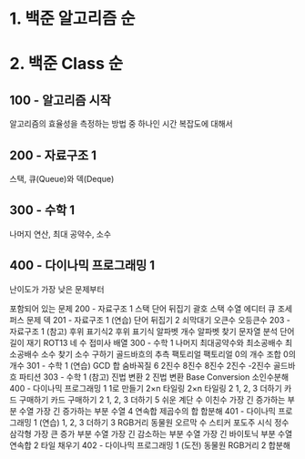 # 1. 백준 알고리즘 순

# 2. 백준 Class 순

## 100 - 알고리즘 시작
알고리즘의 효율성을 측정하는 방법 중 하나인 시간 복잡도에 대해서

## 200 - 자료구조 1
스택, 큐(Queue)와 덱(Deque)

## 300 - 수학 1
나머지 연산, 최대 공약수, 소수

## 400 - 다이나믹 프로그래밍 1
난이도가 가장 낮은 문제부터

포함되어 있는 문제
200 - 자료구조 1
스택
단어 뒤집기
괄호
스택 수열
에디터
큐
조세퍼스 문제
덱
201 - 자료구조 1 (연습)
단어 뒤집기 2
쇠막대기
오큰수
오등큰수
203 - 자료구조 1 (참고)
후위 표기식2
후위 표기식
알파벳 개수
알파벳 찾기
문자열 분석
단어 길이 재기
ROT13
네 수
접미사 배열
300 - 수학 1
나머지
최대공약수와 최소공배수
최소공배수
소수 찾기
소수 구하기
골드바흐의 추측
팩토리얼
팩토리얼 0의 개수
조합 0의 개수
301 - 수학 1 (연습)
GCD 합
숨바꼭질 6
2진수 8진수
8진수 2진수
-2진수
골드바흐 파티션
303 - 수학 1 (참고)
진법 변환 2
진법 변환
Base Conversion
소인수분해
400 - 다이나믹 프로그래밍 1
1로 만들기
2×n 타일링
2×n 타일링 2
1, 2, 3 더하기
카드 구매하기
카드 구매하기 2
1, 2, 3 더하기 5
쉬운 계단 수
이친수
가장 긴 증가하는 부분 수열
가장 긴 증가하는 부분 수열 4
연속합
제곱수의 합
합분해
401 - 다이나믹 프로그래밍 1 (연습)
1, 2, 3 더하기 3
RGB거리
동물원
오르막 수
스티커
포도주 시식
정수 삼각형
가장 큰 증가 부분 수열
가장 긴 감소하는 부분 수열
가장 긴 바이토닉 부분 수열
연속합 2
타일 채우기
402 - 다이나믹 프로그래밍 1 (도전)
동물원
RGB거리 2
합분해

